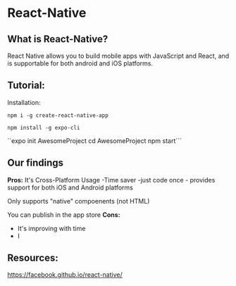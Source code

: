 # React-Native


## What is React-Native?
React Native allows you to build mobile apps with JavaScript and React, and is supportable for both android and iOS platforms.  

## Tutorial:
Installation:

```npm i -g create-react-native-app```

 ```npm install -g expo-cli```


``expo init AwesomeProject
  cd AwesomeProject
  npm start```


## Our findings

**Pros:**
It's Cross-Platform Usage
 -Time saver -just code once - provides support for both iOS and Android platforms

Only supports "native" compoenents (not HTML)

You can publish in the app store
**Cons:**
- It's improving with time 
- I


## Resources:
https://facebook.github.io/react-native/

